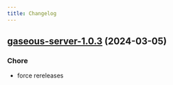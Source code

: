 ```yaml
---
title: Changelog
---
```




## [gaseous-server-1.0.3](https://github.com/truecharts/charts/compare/gaseous-server-1.0.2...gaseous-server-1.0.3) (2024-03-05)

### Chore



- force rereleases